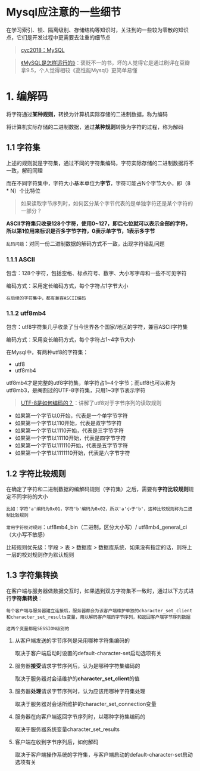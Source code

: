 # Mysql应注意的一些细节

在学习索引、锁、隔离级别、存储结构等知识时，关注到的一些较为零散的知识点，它们是开发过程中更需要去注重的细节点

> [cyc2018：MySQL](https://www.cyc2018.xyz/%E6%95%B0%E6%8D%AE%E5%BA%93/MySQL.html)

> [《MySQL是怎样运行的》](https://book.douban.com/subject/35231266/)：褒贬不一的书，坏的人觉得它是通过刷评在豆瓣拿9.5，个人觉得相较《高性能Mysql》更简单易懂

# **1. 编解码**

将字符通过**某种规则**，转换为计算机实际存储的二进制数据，称为编码

将计算机实际存储的二进制数据，通过**某种规则**转换为字符的过程，称为解码

## **1.1 字符集**

上述的规则就是字符集，通过不同的字符集编码，字符实际存储的二进制数据将不一致，解码同理

而在不同字符集中，字符大小基本单位为**字节**，字符可能占N个字节大小，即（8 * N）个比特位

> 如果读取字节序列时，如何区分某个字节代表的是单独字符还是某个字符的一部分？

**ASCII字符集只收录128个字符，使用0~127，即后七位就可以表示全部的字符，所以第1位用来标识是否多字节字符，0表示单字节，1表示多字节**
    
`乱码问题`：对同一份二进制数据的解码方式不一致，出现字符错乱问题

### **1.1.1 ASCII**

包含：128个字符，包括空格、标点符号、数字、大小写字母和一些不可见字符

编码方式：采用定长编码方式，每个字符占1字节大小

    在后续的字符集中，都有兼容ASCII编码

### **1.1.2 utf8mb4**

包含：utf8字符集几乎收录了当今世界各个国家/地区的字符，兼容ASCII字符集

编码方式：采用变长编码方式，每个字符占1~4字节大小

在Mysql中，有两种utf8的字符集：
- utf8
- utf8mb4

utf8mb4才是完整的utf8字符集，单字符占1~4个字节；而utf8也可以称为utf8mb3，是阉割过的UTF-8字符集，只用1~3字节表示字符

> [UTF-8是如何编码的？](https://blog.csdn.net/weixin_33895475/article/details/92317160)：讲解了utf8对于字节序列的读取规则

- 如果第一个字节以0开始，代表是一个单字节字符
- 如果第一个字节以110开始，代表是双字节字符
- 如果第一个字节以1110开始，代表是三字节字符
- 如果第一个字节以11110开始，代表是四字节字符
- 如果第一个字节以111110开始，代表是五字节字符
- 如果第一个字节以1111110开始，代表是六字节字符

## **1.2 字符比较规则**

在确定了字符和二进制数据的编解码规则（字符集）之后，需要有**字符比较规则**规定不同字符的大小

    比如：字符'a'编码为0x01，字符'b'编码为0x02，所以'a'小于'b'，这种比较规则称为二进制比较规则

`常用字符校对规则`：utf8mb4_bin（二进制，区分大小写）/ utf8mb4_general_ci（大小写不敏感）

比较规则优先级：字段 > 表 > 数据库 > 数据库系统，如果没有指定的话，则将上一层的校对规则作为默认规则

## **1.3 字符集转换**

在客户端与服务器做数据交互时，如果遇到双方字符集不一致时，通过以下方式进行**字符集转换**：

    每个客户端与服务器建立连接后，服务器都会为该客户端维护单独的character_set_client和character_set_results变量，用以解码客户端的字节序列，和返回客户端字节序列数据
    
    这两个变量都是SESSION级别的

1. 从客户端发送的字节序列是采用哪种字符集编码的

    取决于客户端启动时设置的default-character-set启动选项有关

2. 服务器**接受**请求字节序列后，认为是哪种字符集编码的

    取决于服务器对会话维护的**character_set_client**的值

3. 服务器**处理**请求字节序列时，认为应该用哪种字符集处理

    取决于服务器对会话所维护的character_set_connection变量

4. 服务器在向客户端返回字节序列时，以哪种字符集编码的

    取决于服务器系统变量character_set_results

5. 客户端在收到字节序列后，如何解码

    取决于客户端操作系统的字符集，与客户端启动的default-character-set启动选项有关



